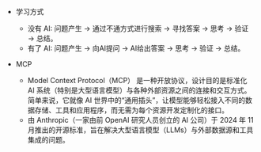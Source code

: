 - 学习方式
    - 没有 AI:  问题产生 -> 通过不通方式进行搜索 -> 寻找答案 -> 思考 -> 验证 -> 总结。
    - 有了 AI:  问题产生 -> 向AI提问 -> AI给出答案 -> 思考 -> 验证 -> 总结。


- MCP
    - Model Context Protocol（MCP） 是一种开放协议，设计目的是标准化 AI 系统（特别是大型语言模型）与各种外部资源之间的连接和交互方式。简单来说，它就像 AI 世界中的“通用插头”，让模型能够轻松接入不同的数据存储、工具和应用程序，而无需为每个资源开发定制化的接口。
    - 由 Anthropic（一家由前 OpenAI 研究人员创立的 AI 公司）于 2024 年 11 月推出的开源标准，旨在解决大型语言模型（LLMs）与外部数据源和工具集成的问题。
